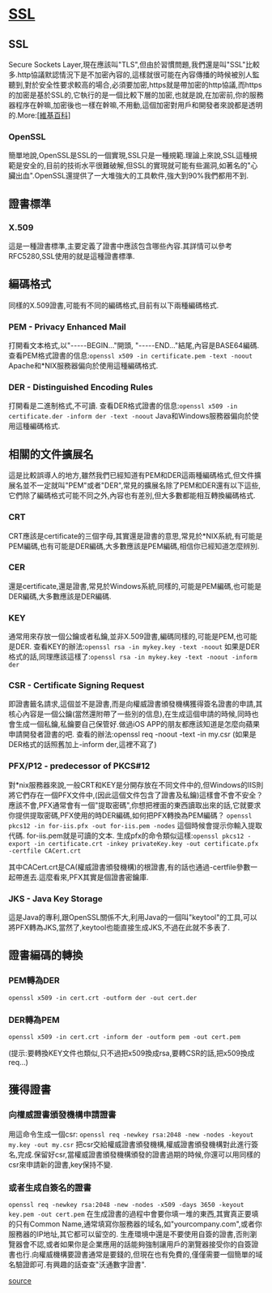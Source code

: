 # [SSL](http://www.cnblogs.com/guogangj/p/4118605.html)

## SSL
Secure Sockets Layer,現在應該叫"TLS",但由於習慣問題,我們還是叫"SSL"比較多.http協議默認情況下是不加密內容的,這樣就很可能在內容傳播的時候被別人監聽到,對於安全性要求較高的場合,必須要加密,https就是帶加密的http協議,而https的加密是基於SSL的,它執行的是一個比較下層的加密,也就是說,在加密前,你的服務器程序在幹嘛,加密後也一樣在幹嘛,不用動,這個加密對用戶和開發者來說都是透明的.More:[[維基百科](https://en.wikipedia.org/wiki/Transport_Layer_Security)]

### OpenSSL
簡單地說,OpenSSL是SSL的一個實現,SSL只是一種規範.理論上來說,SSL這種規範是安全的,目前的技術水平很難破解,但SSL的實現就可能有些漏洞,如著名的"心臟出血".OpenSSL還提供了一大堆強大的工具軟件,強大到90%我們都用不到.

## 證書標準
### X.509
這是一種證書標準,主要定義了證書中應該包含哪些內容.其詳情可以參考RFC5280,SSL使用的就是這種證書標準.

## 編碼格式
同樣的X.509證書,可能有不同的編碼格式,目前有以下兩種編碼格式.

### PEM - Privacy Enhanced Mail
打開看文本格式,以"-----BEGIN..."開頭, "-----END..."結尾,內容是BASE64編碼.
查看PEM格式證書的信息:```openssl x509 -in certificate.pem -text -noout```
Apache和*NIX服務器偏向於使用這種編碼格式.

### DER - Distinguished Encoding Rules
打開看是二進制格式,不可讀.
查看DER格式證書的信息:```openssl x509 -in certificate.der -inform der -text -noout```
Java和Windows服務器偏向於使用這種編碼格式.

## 相關的文件擴展名
這是比較誤導人的地方,雖然我們已經知道有PEM和DER這兩種編碼格式,但文件擴展名並不一定就叫"PEM"或者"DER",常見的擴展名除了PEM和DER還有以下這些,它們除了編碼格式可能不同之外,內容也有差別,但大多數都能相互轉換編碼格式.

### CRT
CRT應該是certificate的三個字母,其實還是證書的意思,常見於*NIX系統,有可能是PEM編碼,也有可能是DER編碼,大多數應該是PEM編碼,相信你已經知道怎麼辨別.

### CER
還是certificate,還是證書,常見於Windows系統,同樣的,可能是PEM編碼,也可能是DER編碼,大多數應該是DER編碼.

### KEY
通常用來存放一個公鑰或者私鑰,並非X.509證書,編碼同樣的,可能是PEM,也可能是DER.
查看KEY的辦法:```openssl rsa -in mykey.key -text -noout```
如果是DER格式的話,同理應該這樣了:```openssl rsa -in mykey.key -text -noout -inform der```

### CSR - Certificate Signing Request
即證書籤名請求,這個並不是證書,而是向權威證書頒發機構獲得簽名證書的申請,其核心內容是一個公鑰(當然還附帶了一些別的信息),在生成這個申請的時候,同時也會生成一個私鑰,私鑰要自己保管好.做過iOS APP的朋友都應該知道是怎麼向蘋果申請開發者證書的吧.
查看的辦法:openssl req -noout -text -in my.csr (如果是DER格式的話照舊加上-inform der,這裡不寫了)

### PFX/P12 - predecessor of PKCS#12
對*nix服務器來說,一般CRT和KEY是分開存放在不同文件中的,但Windows的IIS則將它們存在一個PFX文件中,(因此這個文件包含了證書及私鑰)這樣會不會不安全？應該不會,PFX通常會有一個"提取密碼",你想把裡面的東西讀取出來的話,它就要求你提供提取密碼,PFX使用的時DER編碼,如何把PFX轉換為PEM編碼？
```openssl pkcs12 -in for-iis.pfx -out for-iis.pem -nodes```
這個時候會提示你輸入提取代碼. for-iis.pem就是可讀的文本.
生成pfx的命令類似這樣:```openssl pkcs12 -export -in certificate.crt -inkey privateKey.key -out certificate.pfx -certfile CACert.crt```

其中CACert.crt是CA(權威證書頒發機構)的根證書,有的話也通過-certfile參數一起帶進去.這麼看來,PFX其實是個證書密鑰庫.

### JKS - Java Key Storage
這是Java的專利,跟OpenSSL關係不大,利用Java的一個叫"keytool"的工具,可以將PFX轉為JKS,當然了,keytool也能直接生成JKS,不過在此就不多表了.

## 證書編碼的轉換
### PEM轉為DER
```openssl x509 -in cert.crt -outform der -out cert.der```

### DER轉為PEM
```openssl x509 -in cert.crt -inform der -outform pem -out cert.pem```

(提示:要轉換KEY文件也類似,只不過把x509換成rsa,要轉CSR的話,把x509換成req...)

## 獲得證書
### 向權威證書頒發機構申請證書
用這命令生成一個csr: ```openssl req -newkey rsa:2048 -new -nodes -keyout my.key -out my.csr```
把csr交給權威證書頒發機構,權威證書頒發機構對此進行簽名,完成.保留好csr,當權威證書頒發機構頒發的證書過期的時候,你還可以用同樣的csr來申請新的證書,key保持不變.

### 或者生成自簽名的證書
```openssl req -newkey rsa:2048 -new -nodes -x509 -days 3650 -keyout key.pem -out cert.pem```
在生成證書的過程中會要你填一堆的東西,其實真正要填的只有Common Name,通常填寫你服務器的域名,如"yourcompany.com",或者你服務器的IP地址,其它都可以留空的.
生產環境中還是不要使用自簽的證書,否則瀏覽器會不認,或者如果你是企業應用的話能夠強制讓用戶的瀏覽器接受你的自簽證書也行.向權威機構要證書通常是要錢的,但現在也有免費的,僅僅需要一個簡單的域名驗證即可.有興趣的話查查"沃通數字證書".

[source](http://www.cnblogs.com/guogangj/p/4118605.html)
